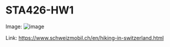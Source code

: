 # STA426-HW1
Image: 
![image](https://user-images.githubusercontent.com/43379533/45929902-52ae9300-bf58-11e8-89f3-eebadefeab06.png)

Link: 
https://www.schweizmobil.ch/en/hiking-in-switzerland.html
